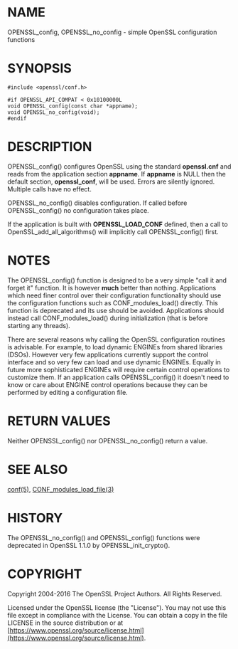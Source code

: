 # NAME

OPENSSL\_config, OPENSSL\_no\_config - simple OpenSSL configuration functions

# SYNOPSIS

    #include <openssl/conf.h>

    #if OPENSSL_API_COMPAT < 0x10100000L
    void OPENSSL_config(const char *appname);
    void OPENSSL_no_config(void);
    #endif

# DESCRIPTION

OPENSSL\_config() configures OpenSSL using the standard **openssl.cnf** and
reads from the application section **appname**. If **appname** is NULL then
the default section, **openssl\_conf**, will be used.
Errors are silently ignored.
Multiple calls have no effect.

OPENSSL\_no\_config() disables configuration. If called before OPENSSL\_config()
no configuration takes place.

If the application is built with **OPENSSL\_LOAD\_CONF** defined, then a
call to OpenSSL\_add\_all\_algorithms() will implicitly call OPENSSL\_config()
first.

# NOTES

The OPENSSL\_config() function is designed to be a very simple "call it and
forget it" function.
It is however **much** better than nothing. Applications which need finer
control over their configuration functionality should use the configuration
functions such as CONF\_modules\_load() directly. This function is deprecated
and its use should be avoided.
Applications should instead call CONF\_modules\_load() during
initialization (that is before starting any threads).

There are several reasons why calling the OpenSSL configuration routines is
advisable. For example, to load dynamic ENGINEs from shared libraries (DSOs).
However very few applications currently support the control interface and so
very few can load and use dynamic ENGINEs. Equally in future more sophisticated
ENGINEs will require certain control operations to customize them. If an
application calls OPENSSL\_config() it doesn't need to know or care about
ENGINE control operations because they can be performed by editing a
configuration file.

# RETURN VALUES

Neither OPENSSL\_config() nor OPENSSL\_no\_config() return a value.

# SEE ALSO

[conf(5)](http://man.he.net/man5/conf),
[CONF\_modules\_load\_file(3)](http://man.he.net/man3/CONF_modules_load_file)

# HISTORY

The OPENSSL\_no\_config() and OPENSSL\_config() functions were
deprecated in OpenSSL 1.1.0 by OPENSSL\_init\_crypto().

# COPYRIGHT

Copyright 2004-2016 The OpenSSL Project Authors. All Rights Reserved.

Licensed under the OpenSSL license (the "License").  You may not use
this file except in compliance with the License.  You can obtain a copy
in the file LICENSE in the source distribution or at
[https://www.openssl.org/source/license.html](https://www.openssl.org/source/license.html).
